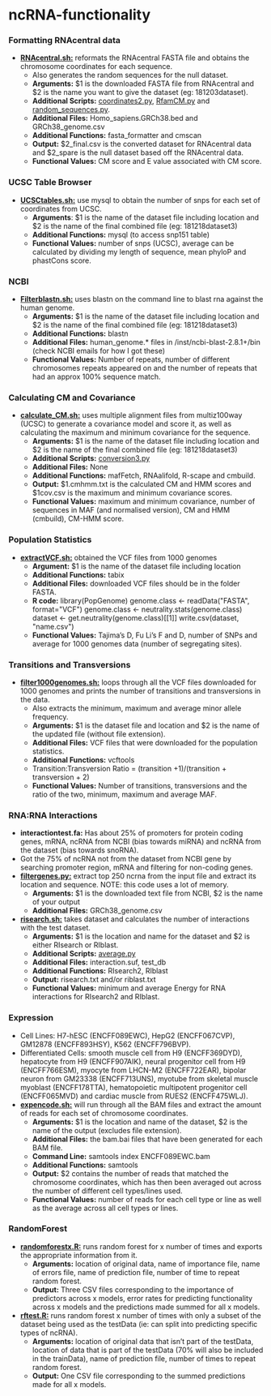 # ncRNA-functionality

### Formatting RNAcentral data

* [**RNAcentral.sh:**](RNAcentral.sh) reformats the RNAcentral FASTA file and obtains the chromosome coordinates for each sequence.
  * Also generates the random sequences for the null dataset.
  * **Arguments:** $1 is the downloaded FASTA file from RNAcentral and $2 is the name you want to give the dataset (eg: 181203dataset).
  * **Additional Scripts:** [coordinates2.py](coordinate2.py), [RfamCM.py](RfamCM.py) and [random_sequences.py](random_sequences.py).
  * **Additional Files:** Homo_sapiens.GRCh38.bed and GRCh38_genome.csv
  * **Additional Functions:** fasta_formatter and cmscan
  * **Output:** $2_final.csv is the converted dataset for RNAcentral data and $2_spare is the null dataset based off the RNAcentral data.
  * **Functional Values:** CM score and E value associated with CM score.

### UCSC Table Browser
 
* [**UCSCtables.sh:**](UCSCtables.sh) use mysql to obtain the number of snps for each set of coordinates from UCSC.
  * **Arguments**: $1 is the name of the dataset file including location and $2 is the name of the final combined file (eg: 181218dataset3)
  * **Additional Functions:** mysql (to access snp151 table)
  * **Functional Values:** number of snps (UCSC), average can be calculated by dividing my length of sequence, mean phyloP and phastCons score.
  
### NCBI

* [**Filterblastn.sh:**](filterblastn.sh) uses blastn on the command line to blast rna against the human genome.
  * **Arguments:** $1 is the name of the dataset file including location and $2 is the name of the final combined file (eg: 181218dataset3)
  * **Additional Functions:** blastn
  * **Additional Files:** human_genome.* files in /inst/ncbi-blast-2.8.1+/bin (check NCBI emails for how I got these)
  * **Functional Values:** Number of repeats, number of different chromosomes repeats appeared on and the number of repeats that had an approx 100% sequence match.
  
### Calculating CM and Covariance

* [**calculate_CM.sh:**](calculate_CM.sh) uses multiple alignment files from multiz100way (UCSC) to generate a covariance model and score it, as well as calculating the maximum and minimum covariance for the sequence.
  * **Arguments:** $1 is the name of the dataset file including location and $2 is the name of the final combined file (eg: 181218dataset3)
  * **Additional Scripts:** [conversion3.py](conversion3.py)
  * **Additional Files:** None
  * **Additional Functions:** mafFetch, RNAalifold, R-scape and cmbuild.
  * **Output:** $1.cmhmm.txt is the calculated CM and HMM scores and $1cov.csv is the maximum and minimum covariance scores.
  * **Functional Values:** maximum and minimum covariance, number of sequences in MAF (and normalised version), CM and HMM (cmbuild), CM-HMM score.
  
### Population Statistics

* [**extractVCF.sh:**](extractVCF.sh) obtained the VCF files from 1000 genomes
  * **Argument:** $1 is the name of the dataset file including location 
  * **Additional Functions:** tabix
  * **Additional Files:** downloaded VCF files should be in the folder FASTA.
  * **R code:** library(PopGenome)
                genome.class <- readData("FASTA", format="VCF")
                genome.class <- neutrality.stats(genome.class)
                dataset <- get.neutrality(genome.class)[[1]]
                write.csv(dataset, "name.csv")
  * **Functional Values:** Tajima’s D, Fu Li’s F and D, number of SNPs and average for 1000 genomes data (number of segregating sites).

### Transitions and Transversions

* [**filter1000genomes.sh:**](filter1000genomes.sh) loops through all the VCF files downloaded for 1000 genomes and prints the number of transitions and transversions in the data.
  * Also extracts the minimum, maximum and average minor allele frequency.
  * **Arguments:** $1 is the dataset file and location and $2 is the name of the updated file (without file extension).
  * **Additional Files:** VCF files that were downloaded for the population statistics.
  * **Additional Functions:** vcftools
  * Transition:Transversion Ratio = (transition +1)/(transition + transversion + 2)
  * **Functional Values:** Number of transitions, transversions and the ratio of the two, minimum, maximum and average MAF.

### RNA:RNA Interactions

* **interactiontest.fa:** Has about 25% of promoters for protein coding genes, mRNA, ncRNA from NCBI (bias towards miRNA) and ncRNA from the dataset (bias towards snoRNA). 
* Got the 75% of ncRNA not from the dataset from NCBI gene by searching promoter region, mRNA and filtering for non-coding genes.
* [**filtergenes.py:**](filtergenes.py) extract top 250 ncrna from the input file and extract its location and sequence. NOTE: this code uses a lot of memory.
  * **Arguments:** $1 is the downloaded text file from NCBI, $2 is the name of your output
  * **Additional Files:** GRCh38_genome.csv
* [**risearch.sh:**](risearch.sh) takes dataset and calculates the number of interactions with the test dataset.
  * **Arguments:** $1 is the location and name for the dataset and $2 is either RIsearch or RIblast.
  * **Additional Scripts:** [average.py](average.py)
  * **Additional Files:** interaction.suf, test_db
  * **Additional Functions:** RIsearch2, RIblast
  * **Output:** risearch.txt and/or riblast.txt
  * **Functional Values:** minimum and average Energy for RNA interactions for RIsearch2 and RIblast.

### Expression

* Cell Lines: H7-hESC (ENCFF089EWC), HepG2 (ENCFF067CVP), GM12878 (ENCFF893HSY), K562 (ENCFF796BVP).
* Differentiated Cells: smooth muscle cell from H9 (ENCFF369DYD), hepatocyte from H9 (ENCFF907AIK), neural progenitor cell from H9 (ENCFF766ESM), myocyte from LHCN-M2 (ENCFF722EAR), bipolar neuron from GM23338 (ENCFF713UNS), myotube from skeletal muscle myoblast (ENCFF178TTA), hematopoietic multipotent progenitor cell (ENCFF065MVD) and cardiac muscle from RUES2 (ENCFF475WLJ).
* [**expencode.sh:**](expencode.sh) will run through all the BAM files and extract the amount of reads for each set of chromosome coordinates.
  * **Arguments:** $1 is the location and name of the dataset, $2 is the name of the output (excludes file extension). 
  * **Additional Files:** the bam.bai files that have been generated for each BAM file.
  * **Command Line:** samtools index ENCFF089EWC.bam
  * **Additional Functions:** samtools
  * **Output:** $2 contains the number of reads that matched the chromosome coordinates, which has then been averaged out across the number of different cell types/lines used.
  * **Functional Values:** number of reads for each cell type or line as well as the average across all cell types or lines.

### RandomForest

* [**randomforestx.R:**](randomforest.R) runs random forest for x number of times and exports the appropriate information from it.
  * **Arguments:** location of original data, name of importance file, name of errors file, name of prediction file, number of time to repeat random forest.
  * **Output:** Three CSV files corresponding to the importance of predictors across x models, error rates for predicting functionality across x models and the predictions made summed for all x models.
* [**rftest.R:**](RFtest.R) runs random forest x number of times with only a subset of the dataset being used as the testData (ie: can split into predicting specific types of ncRNA).
  * **Arguments:** location of original data that isn’t part of the testData, location of data that is part of the testData (70% will also be included in the trainData), name of prediction file, number of times to repeat random forest.
  * **Output:** One CSV file corresponding to the summed predictions made for all x models.

